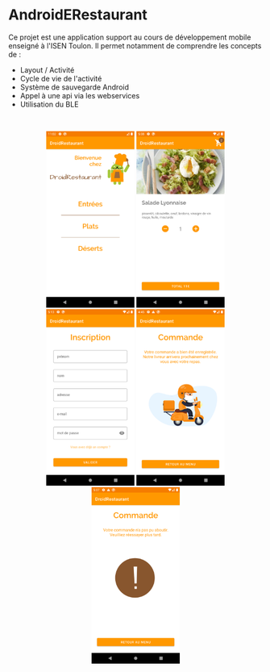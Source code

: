 # AndroidERestaurant

Ce projet est une application support au cours de développement mobile enseigné à l'ISEN Toulon.
Il permet notamment de comprendre les concepts de :

- Layout / Activité
- Cycle de vie de l'activité
- Système de sauvegarde Android
- Appel à une api via les webservices
- Utilisation du BLE

<br />

<p align="center">
  <img src="images/home.png" height="350" title="Accueil">
  <img src="images/detail.png" height="350" title="Pade de détail">
  <img src="images/login.png" height="350" title="Inscription">
  <img src="images/order_success.png" height="350" title="Commande">
  <img src="images/order_fail.png" height="350" title="Erreur lors de la commande">
</p>
